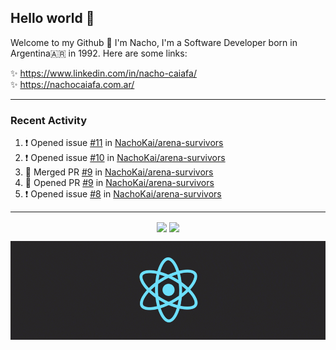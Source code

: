 ## Hello world 👋  
Welcome to my Github 🧙‍ I'm Nacho, I'm a Software Developer born in Argentina🇦🇷 in 1992. Here are some links:  
  
✨ https://www.linkedin.com/in/nacho-caiafa/  
✨ https://nachocaiafa.com.ar/  

---

### Recent Activity

<!--START_SECTION:activity-->
1. ❗ Opened issue [#11](https://github.com/NachoKai/arena-survivors/issues/11) in [NachoKai/arena-survivors](https://github.com/NachoKai/arena-survivors)
2. ❗ Opened issue [#10](https://github.com/NachoKai/arena-survivors/issues/10) in [NachoKai/arena-survivors](https://github.com/NachoKai/arena-survivors)
3. 🎉 Merged PR [#9](https://github.com/NachoKai/arena-survivors/pull/9) in [NachoKai/arena-survivors](https://github.com/NachoKai/arena-survivors)
4. 💪 Opened PR [#9](https://github.com/NachoKai/arena-survivors/pull/9) in [NachoKai/arena-survivors](https://github.com/NachoKai/arena-survivors)
5. ❗ Opened issue [#8](https://github.com/NachoKai/arena-survivors/issues/8) in [NachoKai/arena-survivors](https://github.com/NachoKai/arena-survivors)
<!--END_SECTION:activity-->

---

<p align="center">
    <img align='center' src="https://github-readme-stats.vercel.app/api?username=NachoKai&theme=react&hide_border=true&include_all_commits=false&count_private=true" />
    <img align="center" src="https://github-readme-stats.vercel.app/api/top-langs?username=NachoKai&langs_count=10&show_icons=true&locale=en&layout=compact&theme=react&hide_border=true" />
   <!-- <img align='center' src="https://github-readme-streak-stats.herokuapp.com/?user=NachoKai&theme=react&hide_border=true" /> -->
</p>

<p align="center">
    <img align='center' src='https://raw.githubusercontent.com/NachoKai/NachoKai/master/x3x5w638kkixi9s3h3vw.gif' >
</p>
